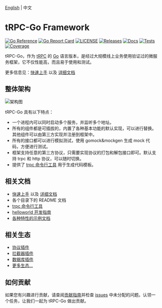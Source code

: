 [English](README.md) | 中文

# tRPC-Go Framework

[![Go Reference](https://pkg.go.dev/badge/github.com/trpc.group/trpc-go.svg)](https://pkg.go.dev/github.com/trpc.group/trpc-go)
[![Go Report Card](https://goreportcard.com/badge/github.com/trpc.group/trpc-go/trpc-go)](https://goreportcard.com/report/github.com/trpc.group/trpc-go/trpc-go)
[![LICENSE](https://img.shields.io/badge/license-Apache--2.0-green.svg)](https://github.com/trpc-group/trpc-go/blob/main/LICENSE)
[![Releases](https://img.shields.io/github/release/trpc.group/trpc-go.svg?style=flat-square)](https://github.com/trpc-group/trpc-go/releases)
[![Docs](https://img.shields.io/badge/docs-latest-green)](https://trpc.group/zh/docs/languages/go/)
[![Tests](https://github.com/trpc-group/trpc-go/actions/workflows/prc.yml/badge.svg)](https://github.com/trpc-group/trpc-go/actions/workflows/prc.yml)
[![Coverage](https://codecov.io/gh/trpc.group/trpc-go/branch/main/graph/badge.svg)](https://app.codecov.io/gh/trpc.group/trpc-go/tree/main)


tRPC-Go，作为 [tRPC][] 的 [Go][] 语言版本，是经过大规模线上业务使用验证过的微服务框架，它不仅性能高，而且易于使用和测试。

更多信息见：[快速上手][quick start] 以及 [详细文档][docs] 

## 整体架构

![架构图](.resources/overall_zh_CN.png)

tRPC-Go 具有以下特点：

- 一个进程内可以同时启动多个服务，并监听多个地址。
- 所有的组件都是可插拔的，内置了各种基本功能的默认实现，可以进行替换。其他组件可以由第三方实现并注册到框架中。
- 所有的接口都可以进行模拟测试，使用 gomock&mockgen 生成 mock 代码，方便进行测试。
- 框架支持任意的第三方协议，只需要实现协议的打包和解包接口即可。默认支持 trpc 和 http 协议，可以随时切换。
- 提供了 [trpc 命令行工具][trpc-cmdline] 用于生成代码模板。

## 相关文档

- [快速上手][quick start] 以及 [详细文档][docs]
- 各个目录下的 README 文档
- [trpc 命令行工具][trpc-cmdline]
- [helloworld 开发指南][helloworld]
- [各种特性的示例文档][features]

## 相关生态

- [协议插件][go-codec]
- [拦截器插件][go-filter]
- [数据库插件][go-database]
- [更多生态...][ecosystem]

## 如何贡献

如果您有兴趣进行贡献，请查阅[贡献指南][contributing]并检查 [issues][] 中未分配的问题。认领一个任务，让我们一起为 tRPC-Go 做出贡献。

[Go]: https://golang.org
[tRPC]: https://github.com/trpc-group/trpc
[trpc-cmdline]: https://github.com/trpc-group/trpc-cmdline
[docs]: /docs/README.zh_CN.md
[quick start]: /docs/quick_start.zh_CN.md
[go-releases]: https://golang.org/doc/devel/release.html
[contributing]: CONTRIBUTING.md
[issues]: https://github.com/trpc-group/trpc-go/issues
[go-codec]: https://github.com/trpc-ecosystem/go-codec
[go-filter]: https://github.com/trpc-ecosystem/go-filter
[go-database]: https://github.com/trpc-ecosystem/go-database
[ecosystem]: https://github.com/orgs/trpc-ecosystem/repositories
[helloworld]: /examples/helloworld/
[features]: /examples/features/
